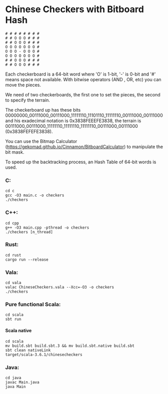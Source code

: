 # Chinese Checkers with Bitboard Hash

    # # # # # # # #
    # # O O O # # #
    # # O O O # # #
    O O O O O O O #
    O O O - O O O #
    O O O O O O O #
    # # O O O # # #
    # # O O O # # #


Each checkerboard is a 64-bit word where 'O' is 1-bit, '-' is 0-bit and '#' means space not available. With bitwise operators (AND , OR, etc) you can move the pieces.

We need of two checkerboards, the first one to set the pieces, the second to specify the terrain.

The checkerboard up has these bits 00000000_00111000_00111000_11111110_11101110_11111110_00111000_00111000 and his exadecimal notation is 0x3838FEEEFE3838, the terrain is
00111000_00111000_11111110_11111110_11111110_00111000_00111000 (0x3838FEFEFE3838).

You can use the Bitmap Calculator (https://gekomad.github.io/Cinnamon/BitboardCalculator) to manipulate the bit mask.

To speed up the backtracking process, an Hash Table of 64-bit words is used.

### C:
```
cd c
gcc -O3 main.c -o checkers
./checkers
```
### C++:
```
cd cpp
g++ -O3 main.cpp -pthread -o checkers
./checkers [n_thread]
```

### Rust:
```
cd rust
cargo run --release
```
### Vala:
```
cd vala
valac ChineseCheckers.vala --Xcc=-O3 -o checkers 
./checkers
```

### Pure functional Scala:

```
cd scala
sbt run
```
#### Scala native
```
cd scala
mv build.sbt build.sbt.3 && mv build.sbt.native build.sbt
sbt clean nativeLink
target/scala-3.6.1/chinesecheckers
```

### Java:

```
cd java
javac Main.java
java Main
```
